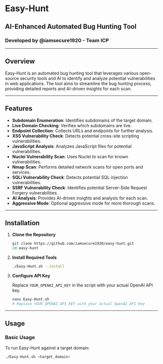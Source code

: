 # Easy-Hunt

## AI-Enhanced Automated Bug Hunting Tool

### Developed by @iamsecure1920 - Team ICP

---

## Overview

Easy-Hunt is an automated bug hunting tool that leverages various open-source security tools and AI to identify and analyze potential vulnerabilities in web applications. The tool aims to streamline the bug hunting process, providing detailed reports and AI-driven insights for each scan.

---

## Features

- **Subdomain Enumeration**: Identifies subdomains of the target domain.
- **Live Domain Checking**: Verifies which subdomains are live.
- **Endpoint Collection**: Collects URLs and endpoints for further analysis.
- **XSS Vulnerability Check**: Detects potential cross-site scripting vulnerabilities.
- **JavaScript Analysis**: Analyzes JavaScript files for potential vulnerabilities.
- **Nuclei Vulnerability Scan**: Uses Nuclei to scan for known vulnerabilities.
- **Nmap Scan**: Performs detailed network scans for open ports and services.
- **SQLi Vulnerability Check**: Detects potential SQL injection vulnerabilities.
- **SSRF Vulnerability Check**: Identifies potential Server-Side Request Forgery vulnerabilities.
- **AI Analysis**: Provides AI-driven insights and analysis for each scan.
- **Aggressive Mode**: Optional aggressive mode for more thorough scans.

---

## Installation

1. **Clone the Repository**

    ```bash
    git clone https://github.com/iamsecure1920/easy-hunt.git
    cd easy-hunt
    ```

2. **Install Required Tools**

    ```bash
    ./Easy-Hunt.sh --install
    ```

3. **Configure API Key**

    Replace `YOUR_OPENAI_API_KEY` in the script with your actual OpenAI API key.

    ```bash
    nano Easy-Hunt.sh
    # Replace YOUR_OPENAI_API_KEY with your actual OpenAI API key
    ```

---

## Usage

### Basic Usage

To run Easy-Hunt against a target domain:

```bash
./Easy-Hunt.sh <target_domain>
